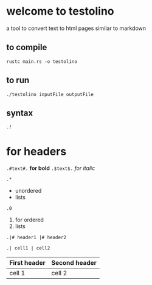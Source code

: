 # welcome to testolino
a tool to convert text to html pages similar to markdown

## to compile 
`rustc main.rs -o testolino`

## to run 
`./testolino inputFile outputFile`

## syntax
`.!`
# for headers

`.#text#.` **for bold**
`.$text$.` *for italic*

`.*`
* unordered
* lists

`.0`
1. for ordered
1. lists

`.|# header1 |# header2`

`.| cell1 | cell2`

First header | Second header
------------ | -------------
cell 1 | cell 2
